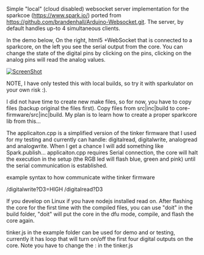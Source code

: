 Simple "local" (cloud disabled) websocket server implementation for the sparkcoe (https://www.spark.io/) ported from https://github.com/brandenhall/Arduino-Websocket.git.
The server, by default handles up-to 4 simultaneous clients.

In the demo below, On the right, html5 +WebSocket that is connected to a sparkcore, on the left you see the serial output from the core. You can change the state of the digital pins by clicking on the pins, clicking on the analog pins will read the analog values. 



[![ScreenShot](https://i1.ytimg.com/vi/B886_m16s6s/1.jpg?time=1399011012908)](https://www.youtube.com/watch?v=B886_m16s6s&feature=youtu.be)


NOTE, I have only tested this with local builds, so try it with sparkulator on your own risk :).

I did not have time to create new make files, so for now, you have to copy files (backup original the files first).
Copy files from src|inc|build to core-firmware/src|inc|build. My plan is to learn how to create a proper sparkcore lib from this...

The applicaiton.cpp is a simplified version of the tinker firmware that I used for my testing and currently can handle: digitalread, digitalwrite, analogread and analogwrite. When I get a chance I will add something like Spark.publish... 
applicaiton.cpp requires Serial connection, the core will halt the execution in the setup (the RGB led will flash blue, green and pink) until the serial communication is established. 

example syntax to how communicate withe tinker firmware

/digitalwrite?D3=HIGH
/digitalread?D3

If you develop on Linux if you have nodejs installed read on.
After flashing the core for the first time with the compiled files, you can use "doit" in the build folder, "doit" will put the core in the dfu mode, compile, and flash the core again.

tinker.js in the example folder can be used for demo and or testing, currently it has loop that will turn on/off the first four digital outputs on the core.
Note you have to change the <IP>:<PORT> in the tinker.js


